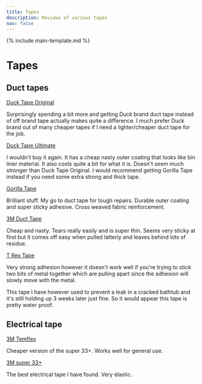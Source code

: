 ```yaml
---
title: Tapes
description: Reviews of various tapes
nav: false
---
```


{% include main-template.md %}

# Tapes

## Duct tapes

[Duck Tape Original]()

Surprisingly spending a bit more and getting Duck brand duct tape instead of off brand tape actually makes quite a difference. I much prefer Duck brand out of many cheaper tapes if I need a lighter/cheaper duct tape for the job.

[Duck Tape Ultimate]()

I wouldn't buy it again. It has a cheap nasty outer coating that looks like bin liner material. It also costs quite a bit for what it is. Doesn't seem much stronger than Duck Tape Original. I would recommend getting Gorilla Tape instead if you need some extra strong and thick tape.

[Gorilla Tape]()

Brilliant stuff. My go to duct tape for tough repairs. Durable outer coating and super sticky adhesive. Cross weaved fabric reinforcement.

[3M Duct Tape]()

Cheap and nasty. Tears really easily and is super thin. Seems very sticky at first but it comes off easy when pulled latterly and leaves behind lots of residue.

[T Rex Tape]()

Very strong adhesion however it doesn't work well if you're trying to stick two bits of metal together which are pulling apart since the adhesion will slowly move with the metal.

This tape I have however used to prevent a leak in a cracked bathtub and it's still holding up 3 weeks later just fine. So it would appear this tape is pretty water proof.

## Electrical tape

[3M Temflex]()

Cheaper version of the super 33+. Works well for general use.

[3M super 33+]()

The best electrical tape I have found. Very elastic.